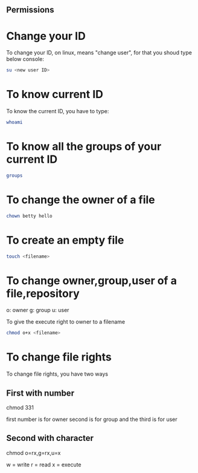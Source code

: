 Permissions
---

# Change your ID
To change your ID, on linux, means "change user", for that you shoud type below console:
```bash
su <new user ID>
```

# To know current ID
To know the current ID, you have to type:
```bash
whoami
```

# To know all the groups of your current ID
```bash
groups
```

# To change the owner of a file
```bash
chown betty hello
```

# To create an empty file
```bash
touch <filename>
```

# To change owner,group,user of a file,repository
o: owner
g: group
u: user

To give the execute right to owner to a filename
```bash
chmod o+x <filename>
``` 

#  To change file rights
To change file rights, you have two ways

## First with number
chmod 331 <filename>

first number is for owner
second is for group
and the third is for user

## Second with character
chmod o=rx,g=rx,u=x

w = write
r = read
x = execute
